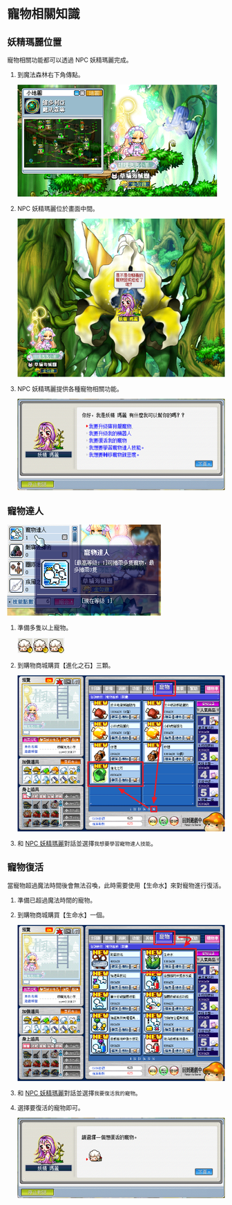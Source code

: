 # 寵物相關知識

## 妖精瑪麗位置

寵物相關功能都可以透過 NPC 妖精瑪麗完成。

1. 到魔法森林右下角傳點。

    ![寵物NPC位置/0](寵物NPC位置/0.png)

2. NPC 妖精瑪麗位於畫面中間。

    ![寵物NPC位置/1](寵物NPC位置/1.png)

3. NPC 妖精瑪麗提供各種寵物相關功能。

    ![寵物NPC位置/2](寵物NPC位置/2.png)

## 寵物達人

![寵物達人/0](寵物達人/0.png)

1. 準備多隻以上寵物。

    ![寵物達人/1](寵物達人/1.png)

2. 到購物商城購買【進化之石】三顆。

    ![寵物達人/2](寵物達人/2.png)

3. 和 [NPC 妖精瑪麗](#妖精瑪麗位置)對話並選擇`我想要學習寵物達人技能`。

## 寵物復活

當寵物超過魔法時間後會無法召喚，此時需要使用【生命水】來對寵物進行復活。

1. 準備已超過魔法時間的寵物。

2. 到購物商城購買【生命水】一個。

    ![寵物復活/1](寵物復活/1.png)

3. 和 [NPC 妖精瑪麗](#妖精瑪麗位置)對話並選擇`我要復活我的寵物`。

4. 選擇要復活的寵物即可。

    ![寵物復活/2](寵物復活/2.png)
